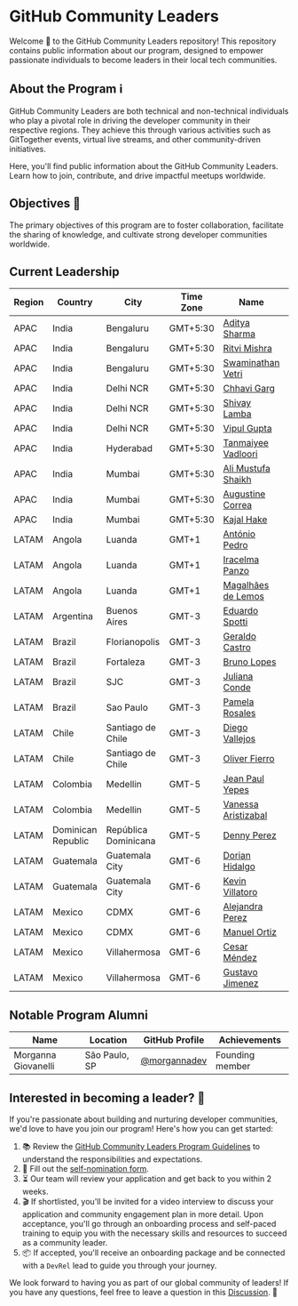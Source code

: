 # GitHub Community Leaders

Welcome 🎉 to the GitHub Community Leaders repository! This repository contains public information about our program, designed to empower passionate individuals to become leaders in their local tech communities.

## About the Program ℹ️

GitHub Community Leaders are both technical and non-technical individuals who play a pivotal role in driving the developer community in their respective regions. They achieve this through various activities such as GitTogether events, virtual live streams, and other community-driven initiatives. 

Here, you'll find public information about the GitHub Community Leaders. Learn how to join, contribute, and drive impactful meetups worldwide.

## Objectives 🎯
The primary objectives of this program are to foster collaboration, facilitate the sharing of knowledge, and cultivate strong developer communities worldwide.

## Current Leadership

| Region | Country | City | Time Zone | Name | Avatar |
|---|---|---|---|---|---|
| APAC | India | Bengaluru | GMT+5:30 | [Aditya Sharma](https://github.com/eraditya-sharma) | ![](https://avatars.githubusercontent.com/eraditya-sharma?s=64) |
| APAC | India | Bengaluru | GMT+5:30 | [Ritvi Mishra](https://github.com/Frenzyritz13) | ![](https://avatars.githubusercontent.com/Frenzyritz13?s=64) |
| APAC | India | Bengaluru | GMT+5:30 | [Swaminathan Vetri](https://github.com/swaminathanvetri) | ![](https://avatars.githubusercontent.com/swaminathanvetri?s=64) |
| APAC | India | Delhi NCR | GMT+5:30 | [Chhavi Garg](https://github.com/chhavi-gg) | ![](https://avatars.githubusercontent.com/chhavi-gg?s=64) |
| APAC | India | Delhi NCR | GMT+5:30 | [Shivay Lamba](https://github.com/shivaylamba) | ![](https://avatars.githubusercontent.com/shivaylamba?s=64) |
| APAC | India | Delhi NCR | GMT+5:30 | [Vipul Gupta](https://github.com/vipulgupta2048) | ![](https://avatars.githubusercontent.com/vipulgupta2048?s=64) |
| APAC | India | Hyderabad | GMT+5:30 | [Tanmaiyee Vadloori](https://github.com/Tanmaiyee-Vadloori) | ![](https://avatars.githubusercontent.com/Tanmaiyee-Vadloori?s=64) |
| APAC | India | Mumbai | GMT+5:30 | [Ali Mustufa Shaikh](https://github.com/ialimustufa) | ![](https://avatars.githubusercontent.com/ialimustufa?s=64) |
| APAC | India | Mumbai | GMT+5:30 | [Augustine Correa](https://github.com/indcoder) | ![](https://avatars.githubusercontent.com/indcoder?s=64) |
| APAC | India | Mumbai | GMT+5:30 | [Kajal Hake](https://github.com/kajal-hake) | ![](https://avatars.githubusercontent.com/kajal-hake?s=64) |
| LATAM | Angola | Luanda | GMT+1 | [António Pedro](https://github.com/antonio-pedro99) | ![](https://avatars.githubusercontent.com/antonio-pedro99?s=64) |
| LATAM | Angola | Luanda | GMT+1 | [Iracelma Panzo](https://github.com/Iracelma9) | ![](https://avatars.githubusercontent.com/Iracelma9?s=64) |
| LATAM | Angola | Luanda | GMT+1 | [Magalhães de Lemos](https://github.com/mexlemos) | ![](https://avatars.githubusercontent.com/mexlemos?s=64) |
| LATAM | Argentina | Buenos Aires | GMT-3 | [Eduardo Spotti](https://github.com/espotti) | ![](https://avatars.githubusercontent.com/espotti?s=64) |
| LATAM | Brazil | Florianopolis | GMT-3 | [Geraldo Castro](https://github.com/exageraldo) | ![](https://avatars.githubusercontent.com/exageraldo?s=64) |
| LATAM | Brazil | Fortaleza | GMT-3 | [Bruno Lopes](https://github.com/brunolopesjn) | ![](https://avatars.githubusercontent.com/brunolopesjn?s=64) |
| LATAM | Brazil | SJC | GMT-3 | [Juliana Conde](https://github.com/julianaconde) | ![](https://avatars.githubusercontent.com/julianaconde?s=64) |
| LATAM | Brazil | Sao Paulo | GMT-3 | [Pamela Rosales](https://github.com/pamelars86) | ![](https://avatars.githubusercontent.com/pamelars86?s=64) |
| LATAM | Chile | Santiago de Chile | GMT-3 | [Diego Vallejos](https://github.com/dvalleit) | ![](https://avatars.githubusercontent.com/dvalleit?s=64) |
| LATAM | Chile | Santiago de Chile | GMT-3 | [Oliver Fierro](https://github.com/OliverFierro77) | ![](https://avatars.githubusercontent.com/OliverFierro77?s=64) |
| LATAM | Colombia | Medellin | GMT-5 | [Jean Paul Yepes](https://github.com/JeanPaulYps) | ![](https://avatars.githubusercontent.com/JeanPaulYps?s=64) |
| LATAM | Colombia | Medellin | GMT-5 | [Vanessa Aristizabal](https://github.com/vanessamarely) | ![](https://avatars.githubusercontent.com/vanessamarely?s=64) |
| LATAM | Dominican Republic | República Dominicana | GMT-5 | [Denny Perez](https://github.com/DennyPerez18) | ![](https://avatars.githubusercontent.com/DennyPerez18?s=64) |
| LATAM | Guatemala | Guatemala City | GMT-6 | [Dorian Hidalgo](https://github.com/dahidalgo) | ![](https://avatars.githubusercontent.com/dahidalgo?s=64) |
| LATAM | Guatemala | Guatemala City | GMT-6 | [Kevin Villatoro](https://github.com/Shockerex) | ![](https://avatars.githubusercontent.com/Shockerex?s=64) |
| LATAM | Mexico | CDMX | GMT-6 | [Alejandra Perez](https://github.com/aleepsy) | ![](https://avatars.githubusercontent.com/aleepsy?s=64) |
| LATAM | Mexico | CDMX | GMT-6 | [Manuel Ortiz](https://github.com/ManuOSMx) | ![](https://avatars.githubusercontent.com/ManuOSMx?s=64) |
| LATAM | Mexico | Villahermosa | GMT-6 | [Cesar Méndez](https://github.com/devcsar) | ![](https://avatars.githubusercontent.com/devcsar?s=64) |
| LATAM | Mexico | Villahermosa | GMT-6 | [Gustavo Jimenez](https://github.com/tavodev) | ![](https://avatars.githubusercontent.com/tavodev?s=64) |

## Notable Program Alumni

| Name                | Location      | GitHub Profile                                 | Achievements    |
| ------------------- | ------------- | ---------------------------------------------- | --------------- |
| Morganna Giovanelli | São Paulo, SP | [@morgannadev](https://github.com/morgannadev) | Founding member |

## Interested in becoming a leader? 🌟

If you're passionate about building and nurturing developer communities, we'd love to have you join our program! Here's how you can get started:

1. 📚 Review the [GitHub Community Leaders Program Guidelines](program/guidelines.md) to understand the responsibilities and expectations.
2. 📝 Fill out the [self-nomination form](https://docs.google.com/forms/d/e/1FAIpQLScDFfPzAhhodFyt4aJy7j_umMc6ifjribc-hw4r-EuzNtZf8w/viewform).
3. ⏳ Our team will review your application and get back to you within 2 weeks.
4. 🎬 If shortlisted, you'll be invited for a video interview to discuss your application and community engagement plan in more detail. Upon acceptance, you'll go through an onboarding process and self-paced training to equip you with the necessary skills and resources to succeed as a community leader.
5. 📦 If accepted, you'll receive an onboarding package and be connected with a `DevRel` lead to guide you through your journey.

We look forward to having you as part of our global community of leaders! If you have any questions, feel free to leave a question in this [Discussion](https://github.com/gittogethers/community-leaders/discussions/categories/program-questions). 🤔
